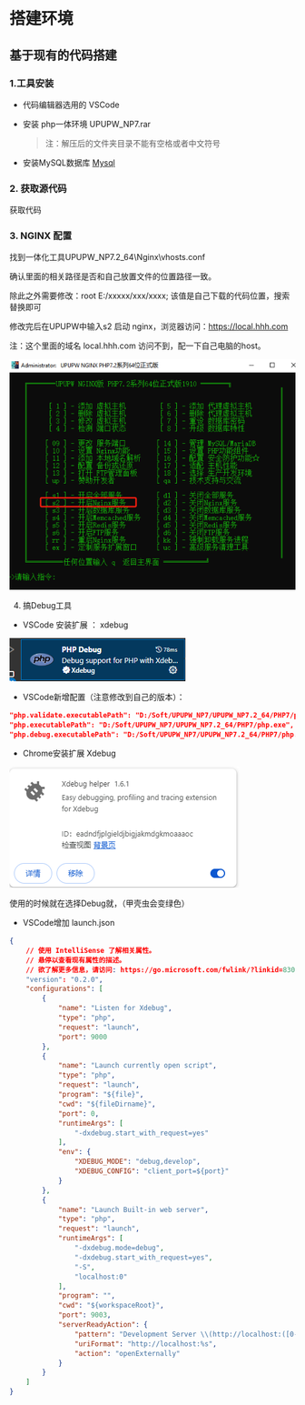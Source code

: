 # 搭建环境

## 基于现有的代码搭建

### 1.工具安装

* 代码编辑器选用的 VSCode
* 安装 php一体环境  UPUPW_NP7.rar

    >注：解压后的文件夹目录不能有空格或者中文符号

* 安装MySQL数据库 [Mysql](https://cdn.mysql.com//Downloads/MySQLInstaller/mysql-installer-community-8.0.35.0.msi)

### 2. 获取源代码

获取代码

### 3. NGINX 配置

找到一体化工具UPUPW_NP7.2_64\Nginx\vhosts.conf

确认里面的相关路径是否和自己放置文件的位置路径一致。

除此之外需要修改：root E:/xxxxx/xxx/xxxx; 该值是自己下载的代码位置，搜索替换即可

修改完后在UPUPW中输入s2 启动 nginx，浏览器访问：https://local.hhh.com

注：这个里面的域名 local.hhh.com 访问不到，配一下自己电脑的host。

![upup](./img/upup.png)

4. 搞Debug工具

* VSCode 安装扩展 ： xdebug

![xdebug](./img/xdebug.png)

* VSCode新增配置（注意修改到自己的版本）：

```json
"php.validate.executablePath": "D:/Soft/UPUPW_NP7/UPUPW_NP7.2_64/PHP7/php.exe",
"php.executablePath": "D:/Soft/UPUPW_NP7/UPUPW_NP7.2_64/PHP7/php.exe",
"php.debug.executablePath": "D:/Soft/UPUPW_NP7/UPUPW_NP7.2_64/PHP7/php.exe", 
```

* Chrome安装扩展 Xdebug

![cxdebug](./img/cxdebug.png)

使用的时候就在选择Debug就，（甲壳虫会变绿色）

* VSCode增加 launch.json

```json
{
    // 使用 IntelliSense 了解相关属性。
    // 悬停以查看现有属性的描述。
    // 欲了解更多信息，请访问: https://go.microsoft.com/fwlink/?linkid=830387
    "version": "0.2.0",
    "configurations": [
        {
            "name": "Listen for Xdebug",
            "type": "php",
            "request": "launch",
            "port": 9000
        },
        {
            "name": "Launch currently open script",
            "type": "php",
            "request": "launch",
            "program": "${file}",
            "cwd": "${fileDirname}",
            "port": 0,
            "runtimeArgs": [
                "-dxdebug.start_with_request=yes"
            ],
            "env": {
                "XDEBUG_MODE": "debug,develop",
                "XDEBUG_CONFIG": "client_port=${port}"
            }
        },
        {
            "name": "Launch Built-in web server",
            "type": "php",
            "request": "launch",
            "runtimeArgs": [
                "-dxdebug.mode=debug",
                "-dxdebug.start_with_request=yes",
                "-S",
                "localhost:0"
            ],
            "program": "",
            "cwd": "${workspaceRoot}",
            "port": 9003,
            "serverReadyAction": {
                "pattern": "Development Server \\(http://localhost:([0-9]+)\\) started",
                "uriFormat": "http://localhost:%s",
                "action": "openExternally"
            }
        }
    ]
}
```